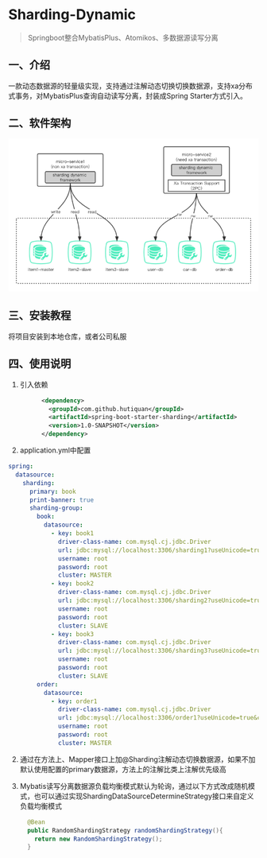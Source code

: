 # Sharding-Dynamic

> Springboot整合MybatisPlus、Atomikos、多数据源读写分离

## 一、介绍
一款动态数据源的轻量级实现，支持通过注解动态切换切换数据源，支持xa分布式事务，对MybatisPlus查询自动读写分离，封装成Spring Starter方式引入。

## 二、软件架构
![](doc/images/dynamicdatasource.png)

## 三、安装教程

将项目安装到本地仓库，或者公司私服

## 四、使用说明

1. 引入依赖

   ```xml
         <dependency>
           <groupId>com.github.hutiquan</groupId>
           <artifactId>spring-boot-starter-sharding</artifactId>
           <version>1.0-SNAPSHOT</version>
         </dependency>
   ```



2. application.yml中配置

```yaml
spring:
  datasource:
    sharding:
      primary: book
      print-banner: true
      sharding-group:
        book:
          datasource:
            - key: book1
              driver-class-name: com.mysql.cj.jdbc.Driver
              url: jdbc:mysql://localhost:3306/sharding1?useUnicode=true&characterEncoding=utf-8&allowMultiQueries=true&useAffectedRows=false&useSSL=false&serverTimezone=GMT%2B8
              username: root
              password: root
              cluster: MASTER
            - key: book2
              driver-class-name: com.mysql.cj.jdbc.Driver
              url: jdbc:mysql://localhost:3306/sharding2?useUnicode=true&characterEncoding=utf-8&allowMultiQueries=true&useAffectedRows=false&useSSL=false&serverTimezone=GMT%2B8
              username: root
              password: root
              cluster: SLAVE
            - key: book3
              driver-class-name: com.mysql.cj.jdbc.Driver
              url: jdbc:mysql://localhost:3306/sharding3?useUnicode=true&characterEncoding=utf-8&allowMultiQueries=true&useAffectedRows=false&useSSL=false&serverTimezone=GMT%2B8
              username: root
              password: root
              cluster: SLAVE
        order:
          datasource:
            - key: order1
              driver-class-name: com.mysql.cj.jdbc.Driver
              url: jdbc:mysql://localhost:3306/order1?useUnicode=true&characterEncoding=utf-8&allowMultiQueries=true&useAffectedRows=false&useSSL=false&serverTimezone=GMT%2B8
              username: root
              password: root
              cluster: MASTER
```

2. 通过在方法上、Mapper接口上加@Sharding注解动态切换数据源，如果不加默认使用配置的primary数据源，方法上的注解比类上注解优先级高

3. Mybatis读写分离数据源负载均衡模式默认为轮询，通过以下方式改成随机模式，也可以通过实现ShardingDataSourceDetermineStrategy接口来自定义负载均衡模式

   ```java
     @Bean
     public RandomShardingStrategy randomShardingStrategy(){
       return new RandomShardingStrategy();
     }
   ```